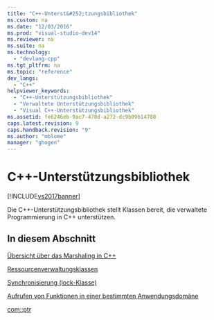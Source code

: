 ```yaml
---
title: "C++-Unterst&#252;tzungsbibliothek"
ms.custom: na
ms.date: "12/03/2016"
ms.prod: "visual-studio-dev14"
ms.reviewer: na
ms.suite: na
ms.technology: 
  - "devlang-cpp"
ms.tgt_pltfrm: na
ms.topic: "reference"
dev_langs: 
  - "C++"
helpviewer_keywords: 
  - "C++-Unterstützungsbibliothek"
  - "Verwaltete Unterstützungsbibliothek"
  - "Visual C++-Unterstützungsbibliothek"
ms.assetid: fe6246eb-9ac7-478d-a272-dc9b09b14788
caps.latest.revision: 9
caps.handback.revision: "9"
ms.author: "mblome"
manager: "ghogen"
---
```

# C++-Unterst&#252;tzungsbibliothek
[!INCLUDE[vs2017banner](../assembler/inline/includes/vs2017banner.md)]

Die C\+\+\-Unterstützungsbibliothek stellt Klassen bereit, die verwaltete Programmierung in C\+\+ unterstützen.  
  
## In diesem Abschnitt  
 [Übersicht über das Marshaling in C\+\+](../dotnet/overview-of-marshaling-in-cpp.md)  
  
 [Ressourcenverwaltungsklassen](../dotnet/resource-management-classes.md)  
  
 [Synchronisierung \(lock\-Klasse\)](../dotnet/synchronization-lock-class.md)  
  
 [Aufrufen von Funktionen in einer bestimmten Anwendungsdomäne](../dotnet/calling-functions-in-a-specific-application-domain.md)  
  
 [com::ptr](../dotnet/com-ptr.md)